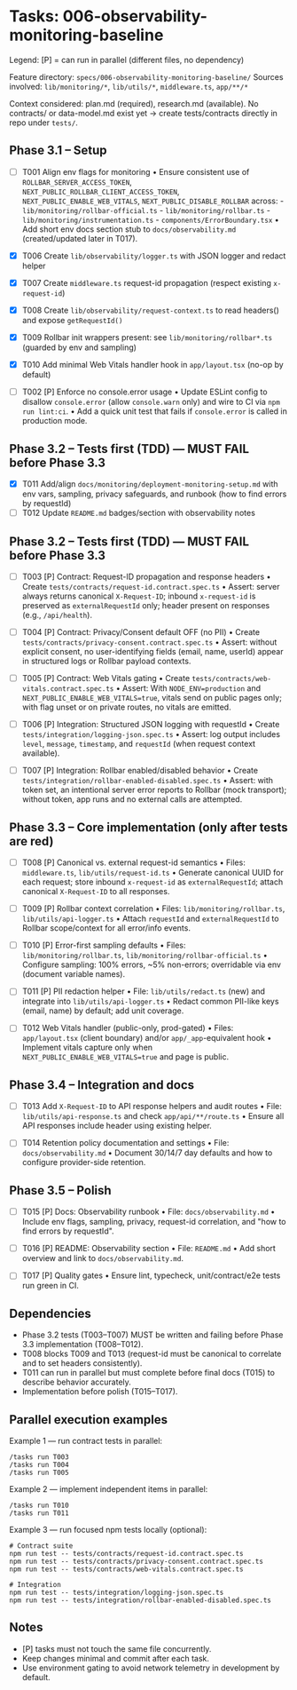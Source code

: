 # Tasks: 006-observability-monitoring-baseline

Legend: [P] = can run in parallel (different files, no dependency)

Feature directory: `specs/006-observability-monitoring-baseline/` Sources involved:
`lib/monitoring/*`, `lib/utils/*`, `middleware.ts`, `app/**/*`

Context considered: plan.md (required), research.md (available). No contracts/ or data-model.md
exist yet → create tests/contracts directly in repo under `tests/`.

## Phase 3.1 – Setup

- [ ] T001 Align env flags for monitoring • Ensure consistent use of `ROLLBAR_SERVER_ACCESS_TOKEN`,
      `NEXT_PUBLIC_ROLLBAR_CLIENT_ACCESS_TOKEN`, `NEXT_PUBLIC_ENABLE_WEB_VITALS`,
      `NEXT_PUBLIC_DISABLE_ROLLBAR` across: - `lib/monitoring/rollbar-official.ts` -
      `lib/monitoring/rollbar.ts` - `lib/monitoring/instrumentation.ts` -
      `components/ErrorBoundary.tsx` • Add short env docs section stub to `docs/observability.md`
      (created/updated later in T017).

- [x] T006 Create `lib/observability/logger.ts` with JSON logger and redact helper
- [x] T007 Create `middleware.ts` request-id propagation (respect existing `x-request-id`)
- [x] T008 Create `lib/observability/request-context.ts` to read headers() and expose
      `getRequestId()`
- [x] T009 Rollbar init wrappers present: see `lib/monitoring/rollbar*.ts` (guarded by env and
      sampling)
- [x] T010 Add minimal Web Vitals handler hook in `app/layout.tsx` (no-op by default)

- [ ] T002 [P] Enforce no console.error usage • Update ESLint config to disallow `console.error`
      (allow `console.warn` only) and wire to CI via `npm run lint:ci`. • Add a quick unit test that
      fails if `console.error` is called in production mode.

## Phase 3.2 – Tests first (TDD) — MUST FAIL before Phase 3.3

- [x] T011 Add/align `docs/monitoring/deployment-monitoring-setup.md` with env vars, sampling,
      privacy safeguards, and runbook (how to find errors by requestId)
- [ ] T012 Update `README.md` badges/section with observability notes

## Phase 3.2 – Tests first (TDD) — MUST FAIL before Phase 3.3

- [ ] T003 [P] Contract: Request-ID propagation and response headers • Create
      `tests/contracts/request-id.contract.spec.ts` • Assert: server always returns canonical
      `X-Request-ID`; inbound `x-request-id` is preserved as `externalRequestId` only; header
      present on responses (e.g., `/api/health`).

- [ ] T004 [P] Contract: Privacy/Consent default OFF (no PII) • Create
      `tests/contracts/privacy-consent.contract.spec.ts` • Assert: without explicit consent, no
      user-identifying fields (email, name, userId) appear in structured logs or Rollbar payload
      contexts.

- [ ] T005 [P] Contract: Web Vitals gating • Create `tests/contracts/web-vitals.contract.spec.ts` •
      Assert: With `NODE_ENV=production` and `NEXT_PUBLIC_ENABLE_WEB_VITALS=true`, vitals send on
      public pages only; with flag unset or on private routes, no vitals are emitted.

- [ ] T006 [P] Integration: Structured JSON logging with requestId • Create
      `tests/integration/logging-json.spec.ts` • Assert: log output includes `level`, `message`,
      `timestamp`, and `requestId` (when request context available).

- [ ] T007 [P] Integration: Rollbar enabled/disabled behavior • Create
      `tests/integration/rollbar-enabled-disabled.spec.ts` • Assert: with token set, an intentional
      server error reports to Rollbar (mock transport); without token, app runs and no external
      calls are attempted.

## Phase 3.3 – Core implementation (only after tests are red)

- [ ] T008 [P] Canonical vs. external request-id semantics • Files: `middleware.ts`,
      `lib/utils/request-id.ts` • Generate canonical UUID for each request; store inbound
      `x-request-id` as `externalRequestId`; attach canonical `X-Request-ID` to all responses.

- [ ] T009 [P] Rollbar context correlation • Files: `lib/monitoring/rollbar.ts`,
      `lib/utils/api-logger.ts` • Attach `requestId` and `externalRequestId` to Rollbar
      scope/context for all error/info events.

- [ ] T010 [P] Error-first sampling defaults • Files: `lib/monitoring/rollbar.ts`,
      `lib/monitoring/rollbar-official.ts` • Configure sampling: 100% errors, ~5% non-errors;
      overridable via env (document variable names).

- [ ] T011 [P] PII redaction helper • File: `lib/utils/redact.ts` (new) and integrate into
      `lib/utils/api-logger.ts` • Redact common PII-like keys (email, name) by default; add unit
      coverage.

- [ ] T012 Web Vitals handler (public-only, prod-gated) • Files: `app/layout.tsx` (client boundary)
      and/or `app/_app`-equivalent hook • Implement vitals capture only when
      `NEXT_PUBLIC_ENABLE_WEB_VITALS=true` and page is public.

## Phase 3.4 – Integration and docs

- [ ] T013 Add `X-Request-ID` to API response helpers and audit routes • File:
      `lib/utils/api-response.ts` and check `app/api/**/route.ts` • Ensure all API responses include
      header using existing helper.

- [ ] T014 Retention policy documentation and settings • File: `docs/observability.md` • Document
      30/14/7 day defaults and how to configure provider-side retention.

## Phase 3.5 – Polish

- [ ] T015 [P] Docs: Observability runbook • File: `docs/observability.md` • Include env flags,
      sampling, privacy, request-id correlation, and "how to find errors by requestId".

- [ ] T016 [P] README: Observability section • File: `README.md` • Add short overview and link to
      `docs/observability.md`.

- [ ] T017 [P] Quality gates • Ensure lint, typecheck, unit/contract/e2e tests run green in CI.

## Dependencies

- Phase 3.2 tests (T003–T007) MUST be written and failing before Phase 3.3 implementation
  (T008–T012).
- T008 blocks T009 and T013 (request-id must be canonical to correlate and to set headers
  consistently).
- T011 can run in parallel but must complete before final docs (T015) to describe behavior
  accurately.
- Implementation before polish (T015–T017).

## Parallel execution examples

Example 1 — run contract tests in parallel:

```
/tasks run T003
/tasks run T004
/tasks run T005
```

Example 2 — implement independent items in parallel:

```
/tasks run T010
/tasks run T011
```

Example 3 — run focused npm tests locally (optional):

```
# Contract suite
npm run test -- tests/contracts/request-id.contract.spec.ts
npm run test -- tests/contracts/privacy-consent.contract.spec.ts
npm run test -- tests/contracts/web-vitals.contract.spec.ts

# Integration
npm run test -- tests/integration/logging-json.spec.ts
npm run test -- tests/integration/rollbar-enabled-disabled.spec.ts
```

## Notes

- [P] tasks must not touch the same file concurrently.
- Keep changes minimal and commit after each task.
- Use environment gating to avoid network telemetry in development by default.
